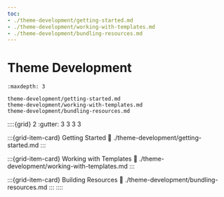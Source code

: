```yaml
---
toc:
- ./theme-development/getting-started.md
- ./theme-development/working-with-templates.md
- ./theme-development/bundling-resources.md
---
```

# Theme Development

```{toctree}
:maxdepth: 3

theme-development/getting-started.md
theme-development/working-with-templates.md
theme-development/bundling-resources.md
```

::::{grid} 2
:gutter: 3 3 3 3

:::{grid-item-card} Getting Started
:link: ./theme-development/getting-started.md
:::

:::{grid-item-card} Working with Templates
:link: ./theme-development/working-with-templates.md
:::

:::{grid-item-card} Building Resources
:link: ./theme-development/bundling-resources.md
:::
::::
